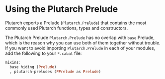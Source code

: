 # Using the Plutarch Prelude

Plutarch exports a Prelude (`Plutarch.Prelude`) that contains the most commonly used Plutarch functions, types and constructors.

The Plutarch Prelude `Plutarch.Prelude` has no overlap with `base` Prelude, which is the reason why you can use both of them together
without trouble. If you want to avoid importing `Plutarch.Prelude` in each of your modules, add the following to your `*.cabal` file:

```haskell
mixins:
  base hiding (Prelude)
  , plutarch-preludes (PPrelude as Prelude)
```
